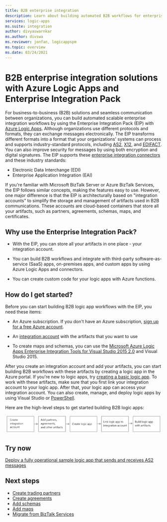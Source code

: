 ```yaml
---
title: B2B enterprise integration
description: Learn about building automated B2B workflows for enterprise integration by using Azure Logic Apps and Enterprise Integration Pack
services: logic-apps
ms.suite: integration
author: divyaswarnkar
ms.author: divswa
ms.reviewer: jonfan, logicappspm
ms.topic: overview
ms.date: 03/24/2021
---
```


# B2B enterprise integration solutions with Azure Logic Apps and Enterprise Integration Pack

For business-to-business (B2B) solutions and seamless communication between organizations, you can build automated scalable enterprise integration workflows by using the Enterprise Integration Pack (EIP) with [Azure Logic Apps](../logic-apps/logic-apps-overview.md). Although organizations use different protocols and formats, they can exchange messages electronically. The EIP transforms different formats into a format that your organizations' systems can process and supports industry-standard protocols, including [AS2](../logic-apps/logic-apps-enterprise-integration-as2.md), [X12](logic-apps-enterprise-integration-x12.md), and [EDIFACT](../logic-apps/logic-apps-enterprise-integration-edifact.md). You can also improve security for messages by using both encryption and digital signatures. The EIP supports these [enterprise integration connectors](../connectors/managed.md#enterprise-connectors) and these industry standards:

* Electronic Data Interchange (EDI)
* Enterprise Application Integration (EAI)

If you're familiar with Microsoft BizTalk Server or Azure BizTalk Services, the EIP follows similar concepts, making the features easy to use. However, one major difference is that the EIP is architecturally based on "integration accounts" to simplify the storage and management of artifacts used in B2B communications. These accounts are cloud-based containers that store all your artifacts, such as partners, agreements, schemas, maps, and certificates. 

## Why use the Enterprise Integration Pack?

* With the EIP, you can store all your artifacts in one place - your integration account.

* You can build B2B workflows and integrate with third-party software-as-service (SaaS) apps, on-premises apps, and custom apps 
by using Azure Logic Apps and connectors.

* You can create custom code for your logic apps with Azure functions.

## How do I get started?

Before you can start building B2B logic app workflows with the EIP, you need these items:

* An Azure subscription. If you don't have an Azure subscription, [sign up for a free Azure account](https://azure.microsoft.com/free/).

* An [integration account](../logic-apps/logic-apps-enterprise-integration-create-integration-account.md) with the artifacts that you want to use

* To create maps and schemas, you can use the [Microsoft Azure Logic Apps Enterprise Integration Tools for Visual Studio 2015 2.0](https://aka.ms/vsmapsandschemas) and Visual Studio 2015.

After you create an integration account and add your artifacts, you can start building B2B workflows with these artifacts by creating a logic app in the Azure portal. If you're new to logic apps, try [creating a basic logic app](../logic-apps/quickstart-create-first-logic-app-workflow.md). To work with these artifacts, make sure that you first link your integration account to your logic app. After that, your logic app can access your integration account. You can also create, manage, and deploy logic apps by using Visual Studio or [PowerShell](/powershell/module/az.logicapp).

Here are the high-level steps to get started building B2B logic apps:

![Prerequisites for creating B2B logic apps](./media/logic-apps-enterprise-integration-overview/overview.png)  

## Try now

[Deploy a fully operational sample logic app that sends and receives AS2 messages](https://github.com/Azure/azure-quickstart-templates/tree/master/201-logic-app-as2-send-receive)

## Next steps

* [Create trading partners](logic-apps-enterprise-integration-partners.md)
* [Create agreements](../logic-apps/logic-apps-enterprise-integration-agreements.md)
* [Add schemas](logic-apps-enterprise-integration-schemas.md)
* [Add maps](../logic-apps/logic-apps-enterprise-integration-maps.md)
* [Migrate from BizTalk Services](../logic-apps/logic-apps-move-from-mabs.md)
